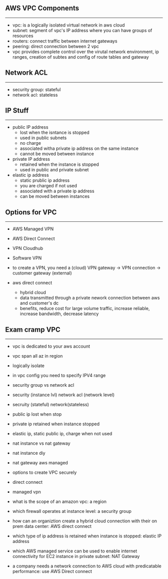 ## AWS VPC Components

---

- vpc: is a logically isolated virtual network in aws cloud
- subnet: segment of vpc's IP address where you can have groups of resources
- routers: connect traffic between internet gateways
- peering: direct connection between 2 vpc
- vpc provides complete control over the virutal network environment, ip ranges, creation of subtes and config of route tables and gateway

## Network ACL

---

- security group: stateful
- network acl: stateless

## IP Stuff

---

- public IP address
  - lost when the isntance is stopped
  - used in public subnets
  - no charge
  - associated witha private ip address on the same instance
  - cannot be moved between instance
- private IP address
  - retained when the instance is stopped
  - used in public and private subnet
- elastic ip address
  - static prublic ip address
  - you are charged if not used
  - associated with a private ip address
  - can be moved between instances

## Options for VPC

---

- AWS Managed VPN
- AWS Direct Connect
- VPN Cloudhub
- Software VPN

- to create a VPN, you need a (cloud) VPN gateway -> VPN connection -> customer gateway (external)
- aws direct connect

  - hybrid cloud
  - data transmitted through a private nework connection between aws and customer's dc
  - benefits, reduce cost for large volume traffic, increase reliable, increase bandwidth, decrease latency

## Exam cramp VPC

---

- vpc is dedicated to your aws account
- vpc span all az in region
- logically isolate
- in vpc config you need to specify IPV4 range

- security group vs network acl
- security (instance lvl) network acl (network level)
- secruity (stateful) network(stateless)

- public ip lost when stop
- private ip retained when instance stopped
- elastic ip, static public ip, charge when not used

- nat instance vs nat gateway
- nat instance diy
- nat gateway aws managed

- options to create VPC securely
- direct connect
- managed vpn

- what is the scope of an amazon vpc: a region
- which firewall operates at instance level: a security group
- how can an organiztion create a hybrid cloud connection with their on prem data center: AWS direct connect
- which type of ip address is retained when instance is stopped: elastic IP address
- which AWS managed service can be used to enable internet connectivity for EC2 instance in private subnet: NAT Gateway
- a company needs a network connection to AWS cloud with predicatable performance: use AWS Direct connect
